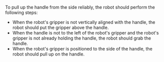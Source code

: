 To pull up the handle from the side reliably, the robot should perform the following steps:
- When the robot's gripper is not vertically aligned with the handle, the robot should put the gripper above the handle.
- When the handle is not to the left of the robot's gripper and the robot's gripper is not already holding the handle, the robot should grab the handle.
- When the robot's gripper is positioned to the side of the handle, the robot should pull up on the handle.